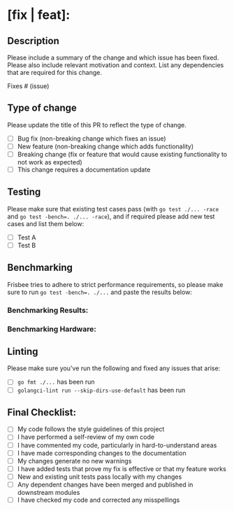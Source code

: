 # [fix | feat]: 

## Description

Please include a summary of the change and which issue has been fixed. Please also include relevant motivation and context. List any dependencies that are required for this change.

Fixes # (issue)

## Type of change

Please update the title of this PR to reflect the type of change.

- [ ] Bug fix (non-breaking change which fixes an issue)
- [ ] New feature (non-breaking change which adds functionality)
- [ ] Breaking change (fix or feature that would cause existing functionality to not work as expected)
- [ ] This change requires a documentation update

## Testing

Please make sure that existing test cases pass (with `go test ./... -race` and `go test -bench=. ./... -race`), 
and if required please add new test cases and list them below:

- [ ] Test A
- [ ] Test B

## Benchmarking

Frisbee tries to adhere to strict performance requirements, so please make sure to run `go test -bench=. ./...` and paste the results below:

### Benchmarking Results:

### Benchmarking Hardware:

## Linting

Please make sure you've run the following and fixed any issues that arise:

- [ ] `go fmt ./...` has been run
- [ ] `golangci-lint run --skip-dirs-use-default` has been run

## Final Checklist:

- [ ] My code follows the style guidelines of this project
- [ ] I have performed a self-review of my own code
- [ ] I have commented my code, particularly in hard-to-understand areas
- [ ] I have made corresponding changes to the documentation
- [ ] My changes generate no new warnings
- [ ] I have added tests that prove my fix is effective or that my feature works
- [ ] New and existing unit tests pass locally with my changes
- [ ] Any dependent changes have been merged and published in downstream modules
- [ ] I have checked my code and corrected any misspellings